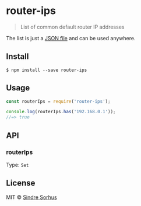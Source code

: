 # router-ips

> List of common default router IP addresses

The list is just a [JSON file](router-ips.json) and can be used anywhere.


## Install

```
$ npm install --save router-ips
```


## Usage

```js
const routerIps = require('router-ips');

console.log(routerIps.has('192.168.0.1'));
//=> true
```


## API

### routerIps

Type: `Set`


## License

MIT © [Sindre Sorhus](https://sindresorhus.com)
